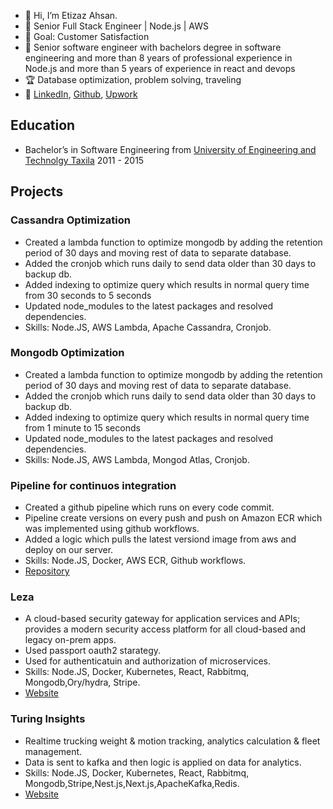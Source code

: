 - 👋 Hi, I’m Etizaz Ahsan.
- 💼 Senior Full Stack Engineer | Node.js | AWS
- 👀 Goal: Customer Satisfaction
- 💼 Senior software engineer with bachelors degree in software engineering and more than 8 years of professional experience in Node.js and more than 5 years of experience in react and devops 
- 🏆 Database optimization, problem solving, traveling
- 🔗 [LinkedIn](https://linkedin.com/in/etizaz7), [Github](http://github.com/etizaz98), [Upwork](https://www.upwork.com/freelancers/~01f14beae4156a94f1)

## Education
* Bachelor’s in Software Engineering from [University of Engineering and Technolgy Taxila](https://www.uettaxila.edu.pk/)  2011 - 2015


## Projects
### Cassandra Optimization
  - Created a lambda function to optimize mongodb by adding the retention period of 30 days and moving rest of data to separate database.
  - Added the cronjob which runs daily to send data older than 30 days to backup db.
  - Added indexing to optimize query which results in normal query time from 30 seconds to 5 seconds
  - Updated node_modules to the latest packages and resolved dependencies.
  - Skills: Node.JS, AWS Lambda, Apache Cassandra, Cronjob.

### Mongodb Optimization
  - Created a lambda function to optimize mongodb by adding the retention period of 30 days and moving rest of data to separate database.
  - Added the cronjob which runs daily to send data older than 30 days to backup db.
  - Added indexing to optimize query which results in normal query time from 1 minute to 15 seconds
  - Updated node_modules to the latest packages and resolved dependencies.
  - Skills: Node.JS, AWS Lambda, Mongod Atlas, Cronjob.

### Pipeline for continuos integration
  - Created a github pipeline which runs on every code commit.
  - Pipeline create versions on every push and push on Amazon ECR which was implemented using github workflows.
  - Added a logic which pulls the latest versiond image from aws and deploy on our server.
  - Skills: Node.JS, Docker, AWS ECR, Github workflows.
  - [Repository](https://github.com/etizaz98/pipelinedemo)

### Leza
  - A cloud-based security gateway for application services and APIs; provides a modern security access platform for all cloud-based and legacy on-prem apps.
  - Used passport oauth2 starategy.
  - Used for authenticatuin and authorization of microservices.
  - Skills: Node.JS, Docker, Kubernetes, React, Rabbitmq, Mongodb,Ory/hydra, Stripe.
  - [Website](https://admin.simpluscloud.com)

### Turing Insights
  - Realtime trucking weight & motion tracking, analytics calculation & fleet management.
  - Data is sent to kafka and then logic is applied on data for analytics.
  - Skills: Node.JS, Docker, Kubernetes, React, Rabbitmq, Mongodb,Stripe,Nest.js,Next.js,ApacheKafka,Redis.
  - [Website](https://ti.simpluscloud.com)


